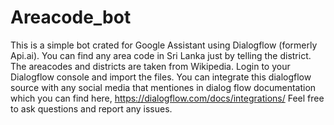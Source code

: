 # Areacode_bot
This is a simple bot crated for Google Assistant using Dialogflow (formerly Api.ai). You can find any area code in Sri Lanka just by telling the district.
The areacodes and districts are taken from Wikipedia.
Login to your Dialogflow console and import the files. 
You can integrate this dialogflow source with any social media that mentiones in dialog flow documentation which you can find here,
https://dialogflow.com/docs/integrations/
Feel free to ask questions and report any issues.

